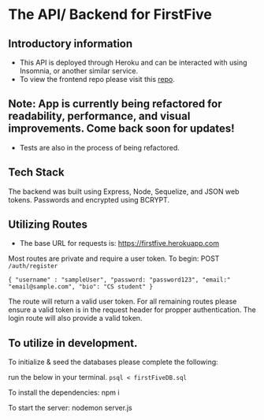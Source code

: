 # The API/ Backend for FirstFive

## Introductory information 

- This API is deployed through Heroku and can be interacted with using Insomnia, or another similar service.
-  To view the frontend repo please visit this [repo](https://github.com/Maria-Fox/FirstFive-Frontend).

## Note: App is currently being refactored for readability, performance, and visual improvements. Come back soon for updates!
* Tests are also in the process of being refactored.

## Tech Stack

The backend was built using Express, Node, Sequelize, and JSON web tokens. Passwords and encrypted using BCRYPT.

## Utilizing Routes

- The base URL for requests is: https://firstfive.herokuapp.com

Most routes are private and require a user token. To begin:
POST `/auth/register`

` {
  "username" : "sampleUser",
  "password: "password123",
  "email:" "email@sample.com",
  "bio": "CS student"
}
`

The route will return a valid user token. For all remaining routes please ensure a valid token is in the request header for propper authentication. The login route will also provide a valid token.

## To utilize in development.

To initialize & seed the databases please complete the following:

run the below in your terminal.
```psql < firstFiveDB.sql```

To install the dependencies:
npm i 

To start the server:
nodemon server.js 


